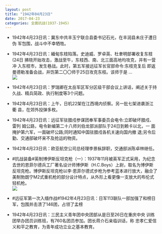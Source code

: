 ```yaml
---
layout: post
title: "1942年04月23日"
date: 2017-04-23
categories: 全面抗战(1937-1945)
---
```


<meta name="referrer" content="no-referrer" />

- 1942年4月23日讯：冀东中共丰玉宁联合县委书记石光，在丰润县未庄子遭日伪 军包围，战斗中不幸牺牲。 

- 1942年4月23日讯：緬甸东枝陷落。史迪威、罗卓英、杜聿明部署收复东枝(24日 拂晓开始攻击，激战至午，东枝西、南、北三面高地均攻克，并有一营冲 入东枝市，发生巷战。此时，第五军接远征军长官部命令:东枝克复后 即返曼德勒准备会战，并饬第二〇〇师于25日攻克东枝。该师于是 ... <br/><img src="https://wx2.sinaimg.cn/large/aca367d8ly1fewroe6gt6j20c8090t8r.jpg" />

- 1942年4月23日讯：罗瑞卿在太岳军区军分区级干部会议上讲话，阐述关于持久战、精兵简政、执行制度等3个问题。 

- 1942年4月23日讯：上午，日机22架在江西境内侦察。另一批七架进袭浙江衢 县，在郊外投弹多枚。 

- 1942年4月23日讯：远征军驻腊戍参谋团奉军事委员会电令:立即破坏腊戍、雷列 姆公路，电令新编第二十八师刘伯龙部派部队于24日到赖卡以北，一 面掩护第六军，一面破坏公路;同时通知中国驻腊戍各机关速向国内撤 退;另令后勤、交通部破坏来不及抢运的物资。 

- 1942年4月23日讯：欧亚航空公司总经理李景枞辞职，交通部派陈卓林继任。 

- #抗战装备#英制博伊斯反坦克枪（一）：1937年11月被英军正式采用，为纪念去世的恩菲尔德兵工厂著名设计师博伊斯（H.C.Boys）上尉，取名为博伊斯反坦克枪。博伊斯反坦克枪以李·恩菲尔德式步枪为参考蓝本进行放大，融合了美制勃朗宁M2式重机枪的部分设计特点，从外形上看更像一支放大的布伦式轻机枪。 <br/><img src="https://wx1.sinaimg.cn/large/aca367d8ly1fewdt5qf52j20go0kc41s.jpg" />

- #远征军第一次入缅作战#1942年4月23日讯：日军113联队一部加强了和榜日军，包围并击溃了146团，占领了孟榜 

- 1942年4月23日讯：三民主义青年团中央团部从是日至26日在重庆中央 训练团举办团员训练班，有760名团员参加。团长蒋介石亲临训话，称 忠孝仁爱信义和平之教育，为青年成功立业之基本教育。 

